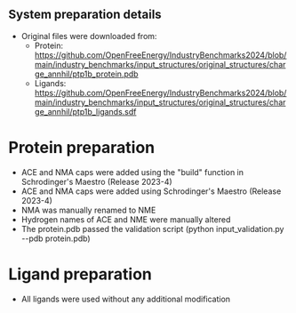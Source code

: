 ## System preparation details

* Original files were downloaded from:
	- Protein: https://github.com/OpenFreeEnergy/IndustryBenchmarks2024/blob/main/industry_benchmarks/input_structures/original_structures/charge_annhil/ptp1b_protein.pdb
	- Ligands: https://github.com/OpenFreeEnergy/IndustryBenchmarks2024/blob/main/industry_benchmarks/input_structures/original_structures/charge_annhil/ptp1b_ligands.sdf

# Protein preparation
* ACE and NMA caps were added using the "build" function in Schrodinger's Maestro (Release 2023-4)
* ACE and NMA caps were added using Schrodinger's Maestro (Release 2023-4)
* NMA was manually renamed to NME
* Hydrogen names of ACE and NME were manually altered
* The protein.pdb passed the validation script (python input_validation.py --pdb protein.pdb)

# Ligand preparation
* All ligands were used without any additional modification
